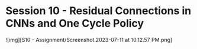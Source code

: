 # Session 10 - Residual Connections in CNNs and One Cycle Policy

![img][S10 - Assignment/Screenshot 2023-07-11 at 10.12.57 PM.png]